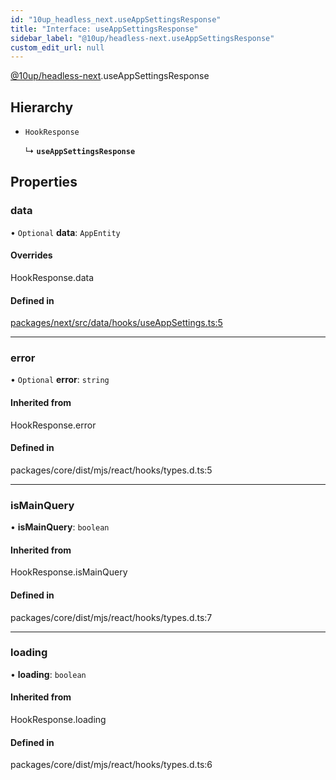 ```yaml
---
id: "10up_headless_next.useAppSettingsResponse"
title: "Interface: useAppSettingsResponse"
sidebar_label: "@10up/headless-next.useAppSettingsResponse"
custom_edit_url: null
---
```


[@10up/headless-next](../modules/10up_headless_next.md).useAppSettingsResponse

## Hierarchy

- `HookResponse`

  ↳ **`useAppSettingsResponse`**

## Properties

### data

• `Optional` **data**: `AppEntity`

#### Overrides

HookResponse.data

#### Defined in

[packages/next/src/data/hooks/useAppSettings.ts:5](https://github.com/10up/headless/blob/2a6e2a0/packages/next/src/data/hooks/useAppSettings.ts#L5)

___

### error

• `Optional` **error**: `string`

#### Inherited from

HookResponse.error

#### Defined in

packages/core/dist/mjs/react/hooks/types.d.ts:5

___

### isMainQuery

• **isMainQuery**: `boolean`

#### Inherited from

HookResponse.isMainQuery

#### Defined in

packages/core/dist/mjs/react/hooks/types.d.ts:7

___

### loading

• **loading**: `boolean`

#### Inherited from

HookResponse.loading

#### Defined in

packages/core/dist/mjs/react/hooks/types.d.ts:6
